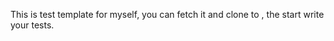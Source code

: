 This is test template for myself, you can fetch it and clone to <the-name-you-want>, the start write your tests.
